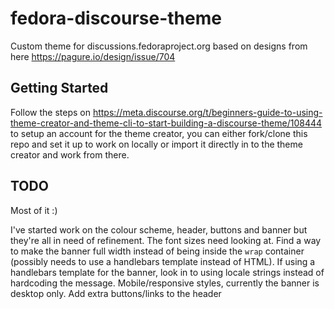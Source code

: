 # fedora-discourse-theme
Custom theme for discussions.fedoraproject.org based on designs from here https://pagure.io/design/issue/704

## Getting Started
Follow the steps on https://meta.discourse.org/t/beginners-guide-to-using-theme-creator-and-theme-cli-to-start-building-a-discourse-theme/108444 to setup an account for the theme creator, you can either fork/clone this repo and set it up to work on locally or import it directly in to the theme creator and work from there.

## TODO
Most of it :)

I've started work on the colour scheme, header, buttons and banner but they're all in need of refinement.
The font sizes need looking at.
Find a way to make the banner full width instead of being inside the `wrap` container (possibly needs to use a handlebars template instead of HTML).
If using a handlebars template for the banner, look in to using locale strings instead of hardcoding the message.
Mobile/responsive styles, currently the banner is desktop only.
Add extra buttons/links to the header
